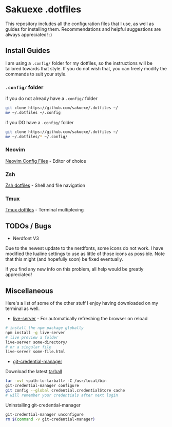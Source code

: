 # **Sakuexe .dotfiles**

This repository includes all the configuration files that I use, as well as
guides for installing them. Recommendations and helpful suggestions are
always appreciated! :)

## Install Guides

I am using a `.config/` folder for my dotfiles, so the instructions will
be tailored towards that style. If you do not wish that, you can freely modify
the commands to suit your style.

### `.config/` folder

if you do not already have a `.config/` folder

```bash
git clone https://github.com/sakuexe/.dotfiles ~/
mv ~/.dotfiles ~/.config
```

if you DO have a `.config/` folder

```bash
git clone https://github.com/sakuexe/.dotfiles ~/
mv ~/.dotfiles/* ~/.config/
```

### Neovim

[Neovim Config Files](./nvim/README.md) - Editor of choice

### Zsh

[Zsh dotfiles](./zsh/README.md) - Shell and file navigation

### Tmux

[Tmux dotfiles](./tmux/README.md) - Terminal multiplexing

## TODOs / Bugs

- Nerdfont V3

Due to the newest update to the nerdfonts, some icons do not work. I have modified
the lualine settings to use as little of those icons as possible. Note that
this might (and hopefully soon) be fixed eventually.

If you find any new info on this problem, all help would be greatly appreciated!

## Miscellaneous

Here's a list of some of the other stuff I enjoy having downloaded on my terminal as well.

- [live-server](https://www.chiarulli.me/Neovim/20-live-server/) - For automatically refreshing
  the browser on reload

```bash
# install the npm package globally
npm install -g live-server
# live preview a folder
live-server some-directory/
# or a singular file
live-server some-file.html
```

- [git-credential-manager](https://github.com/git-ecosystem/git-credential-manager/blob/release/docs/install.md#tarball)

Download the latest [tarball](https://github.com/git-ecosystem/git-credential-manager/releases/latest)

```bash
tar -xvf <path-to-tarball> -C /usr/local/bin
git-credential-manager configure
git config --global credential.credentialStore cache
# will remember your credentials after next login
```

Uninstalling git-credential-manager

```bash
git-credential-manager unconfigure
rm $(command -v git-credential-manager)
```
